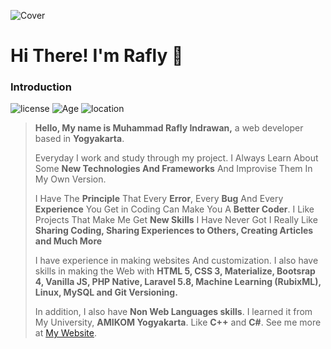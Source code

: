 ![Cover](https://scontent-sin6-1.xx.fbcdn.net/v/t1.0-9/46110786_2723240367690286_3788579489181597696_o.jpg?_nc_cat=111&_nc_sid=e3f864&_nc_eui2=AeEhdWN4p88AieCltZvgRIVmfSyNMOTaxdx9LI0w5NrF3B20DCb2xkE7-DQKQn-iKAOIP0Y0ViOrezETLAmfNGJE&_nc_ohc=H3Nqql0bXp8AX_zRC5O&_nc_ht=scontent-sin6-1.xx&oh=c7f4d5c588d442a963d1a1d683c173f0&oe=5F2DCD59)
# Hi There! I'm Rafly 👋
### Introduction
![license](https://img.shields.io/github/license/Fliw/Fliw)
![Age](https://img.shields.io/badge/Age-19-blue)
![location](https://img.shields.io/badge/Live%20in-Yogyakarta-yellow)

> **Hello, My name is Muhammad Rafly Indrawan,** a web developer based in **Yogyakarta**.
> 
> Everyday I work and study through my project.
> I Always Learn About Some **New Technologies And Frameworks** And Improvise Them In My Own Version.
> 
> I Have The **Principle** That Every **Error**, Every **Bug** And Every **Experience** You Get in Coding Can Make You A **Better Coder**.
> I Like Projects That Make Me Get **New Skills** I Have Never Got
> I Really Like **Sharing Coding, Sharing Experiences to Others, Creating Articles and Much More**
> 
> I have experience in making websites
> And customization. I also have skills in making the Web with **HTML 5, CSS 3, Materialize,
> Bootsrap 4, Vanilla JS,
> PHP Native, Laravel 5.8, Machine Learning (RubixML), Linux, MySQL and Git Versioning.**
>
> In addition, I also have **Non Web Languages skills**. I learned it from My University, **AMIKOM Yogyakarta**. Like **C++** and **C#**.
> See me more at [My Website](https://fliw.github.io).
